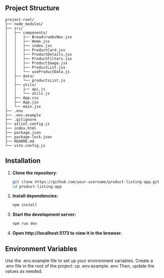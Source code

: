 ## Project Structure

```
project-root/
├── node_modules/              
├── src/                       
│   ├── components/            
│   │   ├── BreadcrumbsNav.jsx
│   │   ├── Home.jsx
│   │   ├── index.jsx
│   │   ├── ProductCard.jsx
│   │   ├── ProductDetails.jsx
│   │   ├── ProductFilters.jsx
│   │   ├── ProductImage.jsx
│   │   ├── ProductList.jsx
│   │   └── useProductData.js  
│   ├── data/                  
│   │   └── productsList.js
│   ├── utils/                 
│   │   ├── api.js
│   │   └── utils.js
│   ├── App.css                
│   ├── App.jsx                
│   └── main.jsx               
├── .env                      
├── .env.example               
├── .gitignore                 
├── eslint.config.js           
├── index.html                 
├── package.json               
├── package-lock.json          
├── README.md                  
└── vite.config.js             
```

## Installation

1. **Clone the repository**:
   ```bash
   git clone https://github.com/your-username/product-listing-app.git
   cd product-listing-app
    ```
2. **Install dependencies:**
    ```bash
    npm install
    ```

3. **Start the development server:**
    ```bash
    npm run dev
    ```

4. **Open http://localhost:5173 to view it in the browser.**

## Environment Variables

Use the .env.example file to set up your environment variables. Create a .env file in the root of the project:
cp .env.example .env
Then, update the values as needed.
